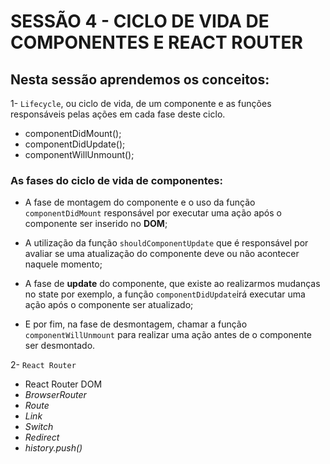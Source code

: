 # SESSÃO 4 - CICLO DE VIDA DE COMPONENTES E REACT ROUTER 

## Nesta sessão aprendemos os conceitos:

1- `Lifecycle`, ou ciclo de vida, de um componente e as funções responsáveis pelas ações em cada fase deste ciclo.

- componentDidMount();
- componentDidUpdate();
- componentWillUnmount();

### As fases do ciclo de vida de componentes:

- A fase de montagem do componente e o uso da função `componentDidMount` responsável por executar uma ação após o componente ser inserido no **DOM**;

- A utilização da função `shouldComponentUpdate` que é responsável por avaliar se uma atualização do componente deve ou não acontecer naquele momento;

- A fase de **update** do componente, que existe ao realizarmos mudanças no state por exemplo, a função `componentDidUpdate`irá executar uma ação após o componente ser atualizado;

- E por fim, na fase de desmontagem,  chamar a função `componentWillUnmount` para realizar uma ação antes de o componente ser desmontado.

2- `React Router`

- React Router DOM
- *BrowserRouter*
- *Route*
- *Link*
- *Switch*
- *Redirect*
- *history.push()*
